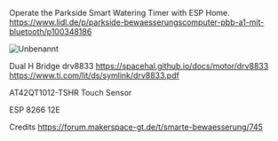 Operate the Parkside Smart Watering Timer with ESP Home.
https://www.lidl.de/p/parkside-bewaesserungscomputer-pbb-a1-mit-bluetooth/p100348186

![Unbenannt](https://github.com/3ddruck12/Parkside-Smart-Watering-timer-for-Home-Assistant/assets/84323074/b26b5904-12e1-43e9-a2b2-279014026cf3)


Dual H Bridge drv8833
https://spacehal.github.io/docs/motor/drv8833
https://www.ti.com/lit/ds/symlink/drv8833.pdf

AT42QT1012-TSHR Touch Sensor

ESP 8266 12E




Credits
https://forum.makerspace-gt.de/t/smarte-bewaesserung/745
